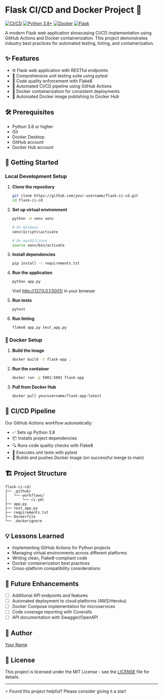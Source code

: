 # Flask CI/CD and Docker Project 🚀

[![CI/CD](https://github.com/Saifudheenpv/flask-ci-cd/actions/workflows/ci.yml/badge.svg)](https://github.com/Saifudheenpv/flask-ci-cd/actions)
[![Python 3.8+](https://img.shields.io/badge/python-3.8+-blue.svg)](https://www.python.org/downloads/)
[![Docker](https://img.shields.io/badge/docker-%230db7ed.svg?style=flat&logo=docker&logoColor=white)](https://www.docker.com/)
[![Flask](https://img.shields.io/badge/flask-%23000.svg?style=flat&logo=flask&logoColor=white)](https://flask.palletsprojects.com/)

A modern Flask web application showcasing CI/CD implementation using GitHub Actions and Docker containerization. This project demonstrates industry best practices for automated testing, linting, and containerization.

## ✨ Features

- 🌐 Flask web application with RESTful endpoints
- 🧪 Comprehensive unit testing suite using pytest
- 📝 Code quality enforcement with Flake8
- 🔄 Automated CI/CD pipeline using GitHub Actions
- 🐳 Docker containerization for consistent deployments
- 🚀 Automated Docker image publishing to Docker Hub

## 🛠️ Prerequisites

- Python 3.8 or higher
- Git
- Docker Desktop
- GitHub account
- Docker Hub account

## 🚀 Getting Started

### Local Development Setup

1. **Clone the repository**
   ```bash
   git clone https://github.com/your-username/flask-ci-cd.git
   cd flask-ci-cd
   ```

2. **Set up virtual environment**
   ```bash
   python -m venv venv
   
   # On Windows
   venv\Scripts\activate
   
   # On macOS/Linux
   source venv/bin/activate
   ```

3. **Install dependencies**
   ```bash
   pip install -r requirements.txt
   ```

4. **Run the application**
   ```bash
   python app.py
   ```
   Visit http://127.0.0.1:5001/ in your browser

5. **Run tests**
   ```bash
   pytest
   ```

6. **Run linting**
   ```bash
   flake8 app.py test_app.py
   ```

### 🐳 Docker Setup

1. **Build the image**
   ```bash
   docker build -t flask-app .
   ```

2. **Run the container**
   ```bash
   docker run -p 5001:5001 flask-app
   ```

3. **Pull from Docker Hub**
   ```bash
   docker pull yourusername/flask-app:latest
   ```

## 🔄 CI/CD Pipeline

Our GitHub Actions workflow automatically:

- ✅ Sets up Python 3.8
- 📦 Installs project dependencies
- 🔍 Runs code quality checks with Flake8
- 🧪 Executes unit tests with pytest
- 🐳 Builds and pushes Docker image (on successful merge to main)

## 🏗️ Project Structure

```
flask-ci-cd/
├── .github/
│   └── workflows/
│       └── ci.yml
├── app.py
├── test_app.py
├── requirements.txt
├── Dockerfile
└── .dockerignore
```

## 💡 Lessons Learned

- Implementing GitHub Actions for Python projects
- Managing virtual environments across different platforms
- Writing clean, Flake8-compliant code
- Docker containerization best practices
- Cross-platform compatibility considerations

## 🚀 Future Enhancements

- [ ] Additional API endpoints and features
- [ ] Automated deployment to cloud platforms (AWS/Heroku)
- [ ] Docker Compose implementation for microservices
- [ ] Code coverage reporting with Coveralls
- [ ] API documentation with Swagger/OpenAPI

## 👤 Author

[Your Name](https://github.com/your-username)

## 📄 License

This project is licensed under the MIT License - see the [LICENSE](LICENSE) file for details.

---
⭐ Found this project helpful? Please consider giving it a star!